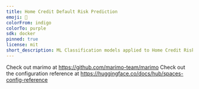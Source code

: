 ```yaml
---
title: Home Credit Default Risk Prediction
emoji: 🍃
colorFrom: indigo
colorTo: purple
sdk: docker
pinned: true
license: mit
short_description: ML Classification models applied to Home Credit Risk dataset
---
```


Check out marimo at <https://github.com/marimo-team/marimo>
Check out the configuration reference at <https://huggingface.co/docs/hub/spaces-config-reference>
